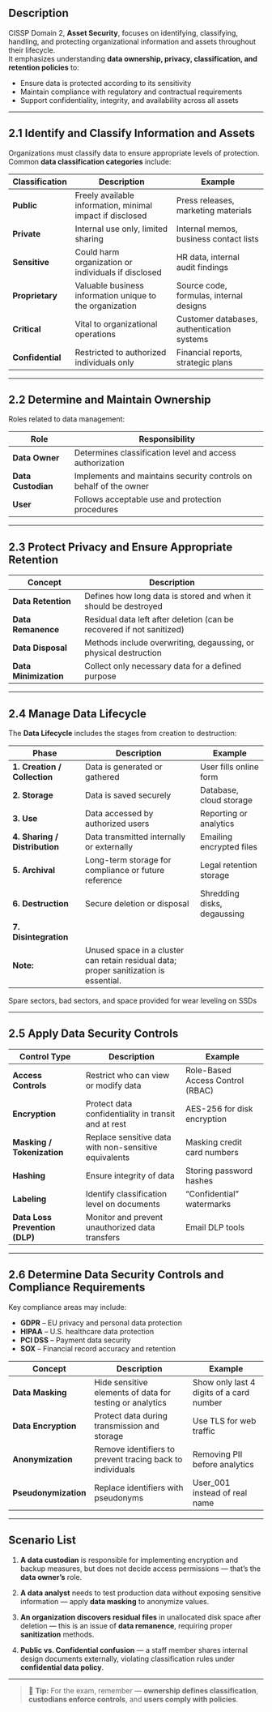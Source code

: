 ## Description  
CISSP Domain 2, **Asset Security**, focuses on identifying, classifying, handling, and protecting organizational information and assets throughout their lifecycle.  
It emphasizes understanding **data ownership, privacy, classification, and retention policies** to:  
- Ensure data is protected according to its sensitivity  
- Maintain compliance with regulatory and contractual requirements  
- Support confidentiality, integrity, and availability across all assets  

---

## 2.1 Identify and Classify Information and Assets  

Organizations must classify data to ensure appropriate levels of protection.  
Common **data classification categories** include:

| Classification | Description | Example |
|----------------|--------------|----------|
| **Public** | Freely available information, minimal impact if disclosed | Press releases, marketing materials |
| **Private** | Internal use only, limited sharing | Internal memos, business contact lists |
| **Sensitive** | Could harm organization or individuals if disclosed | HR data, internal audit findings |
| **Proprietary** | Valuable business information unique to the organization | Source code, formulas, internal designs |
| **Critical** | Vital to organizational operations | Customer databases, authentication systems |
| **Confidential** | Restricted to authorized individuals only | Financial reports, strategic plans |

---

## 2.2 Determine and Maintain Ownership  
Roles related to data management:

| Role | Responsibility |
|------|----------------|
| **Data Owner** | Determines classification level and access authorization |
| **Data Custodian** | Implements and maintains security controls on behalf of the owner |
| **User** | Follows acceptable use and protection procedures |

---

## 2.3 Protect Privacy and Ensure Appropriate Retention  

| Concept | Description |
|----------|-------------|
| **Data Retention** | Defines how long data is stored and when it should be destroyed |
| **Data Remanence** | Residual data left after deletion (can be recovered if not sanitized) |
| **Data Disposal** | Methods include overwriting, degaussing, or physical destruction |
| **Data Minimization** | Collect only necessary data for a defined purpose |

---

## 2.4 Manage Data Lifecycle  

The **Data Lifecycle** includes the stages from creation to destruction:  

| Phase | Description | Example |
|-------|-------------|----------|
| **1. Creation / Collection** | Data is generated or gathered | User fills online form |
| **2. Storage** | Data is saved securely | Database, cloud storage |
| **3. Use** | Data accessed by authorized users | Reporting or analytics |
| **4. Sharing / Distribution** | Data transmitted internally or externally | Emailing encrypted files |
| **5. Archival** | Long-term storage for compliance or future reference | Legal retention storage |
| **6. Destruction** | Secure deletion or disposal | Shredding disks, degaussing |
| **7. Disintegration** | | | 
| **Note:** | Unused space in a cluster can retain residual data; proper sanitization is essential. |  |

Spare sectors, bad sectors, and space provided for wear leveling on SSDs

---

## 2.5 Apply Data Security Controls  

| Control Type | Description | Example |
|---------------|-------------|----------|
| **Access Controls** | Restrict who can view or modify data | Role-Based Access Control (RBAC) |
| **Encryption** | Protect data confidentiality in transit and at rest | AES-256 for disk encryption |
| **Masking / Tokenization** | Replace sensitive data with non-sensitive equivalents | Masking credit card numbers |
| **Hashing** | Ensure integrity of data | Storing password hashes |
| **Labeling** | Identify classification level on documents | “Confidential” watermarks |
| **Data Loss Prevention (DLP)** | Monitor and prevent unauthorized data transfers | Email DLP tools |

---

## 2.6 Determine Data Security Controls and Compliance Requirements  

Key compliance areas may include:  
- **GDPR** – EU privacy and personal data protection  
- **HIPAA** – U.S. healthcare data protection  
- **PCI DSS** – Payment data security  
- **SOX** – Financial record accuracy and retention  

| Concept | Description | Example |
|----------|-------------|----------|
| **Data Masking** | Hide sensitive elements of data for testing or analytics | Show only last 4 digits of a card number |
| **Data Encryption** | Protect data during transmission and storage | Use TLS for web traffic |
| **Anonymization** | Remove identifiers to prevent tracing back to individuals | Removing PII before analytics |
| **Pseudonymization** | Replace identifiers with pseudonyms | User_001 instead of real name |

---

## Scenario List  

1. **A data custodian** is responsible for implementing encryption and backup measures, but does not decide access permissions — that’s the **data owner’s** role.  

2. **A data analyst** needs to test production data without exposing sensitive information — apply **data masking** to anonymize values.  

3. **An organization discovers residual files** in unallocated disk space after deletion — this is an issue of **data remanence**, requiring proper **sanitization** methods.  

4. **Public vs. Confidential confusion** — a staff member shares internal design documents externally, violating classification rules under **confidential data policy**.

---

> 🧩 **Tip:** For the exam, remember — **ownership defines classification**, **custodians enforce controls**, and **users comply with policies**.
